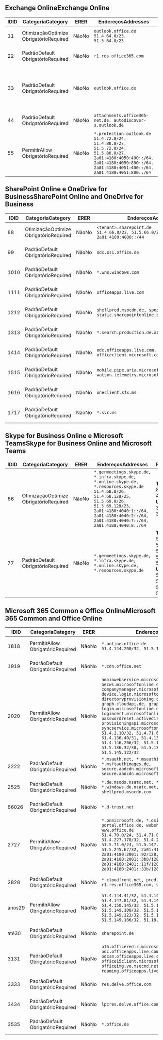 <!--THIS FILE IS AUTOMATICALLY GENERATED. MANUAL CHANGES WILL BE OVERWRITTEN.-->
<!--Please contact the Office 365 Endpoints team with any questions.-->
<!--Germany endpoints version 2020070800-->
<!--File generated 2020-09-18 12:33:37.0459-->

## <a name="exchange-online"></a><span data-ttu-id="e43ea-101">Exchange Online</span><span class="sxs-lookup"><span data-stu-id="e43ea-101">Exchange Online</span></span>

<span data-ttu-id="e43ea-102">ID</span><span class="sxs-lookup"><span data-stu-id="e43ea-102">ID</span></span> | <span data-ttu-id="e43ea-103">Categoria</span><span class="sxs-lookup"><span data-stu-id="e43ea-103">Category</span></span> | <span data-ttu-id="e43ea-104">ER</span><span class="sxs-lookup"><span data-stu-id="e43ea-104">ER</span></span> | <span data-ttu-id="e43ea-105">Endereços</span><span class="sxs-lookup"><span data-stu-id="e43ea-105">Addresses</span></span> | <span data-ttu-id="e43ea-106">Portas</span><span class="sxs-lookup"><span data-stu-id="e43ea-106">Ports</span></span>
-- | -------------------- | -- | ----------------------------------------------------------------------------------------------------------------------------------------------------------------------------------------- | -------------------------------
<span data-ttu-id="e43ea-107">1</span><span class="sxs-lookup"><span data-stu-id="e43ea-107">1</span></span> | <span data-ttu-id="e43ea-108">Otimização</span><span class="sxs-lookup"><span data-stu-id="e43ea-108">Optimize</span></span><BR><span data-ttu-id="e43ea-109">Obrigatório</span><span class="sxs-lookup"><span data-stu-id="e43ea-109">Required</span></span> | <span data-ttu-id="e43ea-110">Não</span><span class="sxs-lookup"><span data-stu-id="e43ea-110">No</span></span> | `outlook.office.de`<BR>`51.4.64.0/23, 51.5.64.0/23` | <span data-ttu-id="e43ea-111">**TCP:** 443, 80</span><span class="sxs-lookup"><span data-stu-id="e43ea-111">**TCP:** 443, 80</span></span>
<span data-ttu-id="e43ea-112">2</span><span class="sxs-lookup"><span data-stu-id="e43ea-112">2</span></span> | <span data-ttu-id="e43ea-113">Padrão</span><span class="sxs-lookup"><span data-stu-id="e43ea-113">Default</span></span><BR><span data-ttu-id="e43ea-114">Obrigatório</span><span class="sxs-lookup"><span data-stu-id="e43ea-114">Required</span></span> | <span data-ttu-id="e43ea-115">Não</span><span class="sxs-lookup"><span data-stu-id="e43ea-115">No</span></span> | `r1.res.office365.com` | <span data-ttu-id="e43ea-116">**TCP:** 443, 80</span><span class="sxs-lookup"><span data-stu-id="e43ea-116">**TCP:** 443, 80</span></span>
<span data-ttu-id="e43ea-117">3</span><span class="sxs-lookup"><span data-stu-id="e43ea-117">3</span></span> | <span data-ttu-id="e43ea-118">Padrão</span><span class="sxs-lookup"><span data-stu-id="e43ea-118">Default</span></span><BR><span data-ttu-id="e43ea-119">Obrigatório</span><span class="sxs-lookup"><span data-stu-id="e43ea-119">Required</span></span> | <span data-ttu-id="e43ea-120">Não</span><span class="sxs-lookup"><span data-stu-id="e43ea-120">No</span></span> | `outlook.office.de` | <span data-ttu-id="e43ea-121">**TCP:** 143, 25, 587, 993, 995</span><span class="sxs-lookup"><span data-stu-id="e43ea-121">**TCP:** 143, 25, 587, 993, 995</span></span>
<span data-ttu-id="e43ea-122">4</span><span class="sxs-lookup"><span data-stu-id="e43ea-122">4</span></span> | <span data-ttu-id="e43ea-123">Padrão</span><span class="sxs-lookup"><span data-stu-id="e43ea-123">Default</span></span><BR><span data-ttu-id="e43ea-124">Obrigatório</span><span class="sxs-lookup"><span data-stu-id="e43ea-124">Required</span></span> | <span data-ttu-id="e43ea-125">Não</span><span class="sxs-lookup"><span data-stu-id="e43ea-125">No</span></span> | `attachments.office365-net.de, autodiscover-s.outlook.de` | <span data-ttu-id="e43ea-126">**TCP:** 443, 80</span><span class="sxs-lookup"><span data-stu-id="e43ea-126">**TCP:** 443, 80</span></span>
<span data-ttu-id="e43ea-127">5</span><span class="sxs-lookup"><span data-stu-id="e43ea-127">5</span></span> | <span data-ttu-id="e43ea-128">Permitir</span><span class="sxs-lookup"><span data-stu-id="e43ea-128">Allow</span></span><BR><span data-ttu-id="e43ea-129">Obrigatório</span><span class="sxs-lookup"><span data-stu-id="e43ea-129">Required</span></span> | <span data-ttu-id="e43ea-130">Não</span><span class="sxs-lookup"><span data-stu-id="e43ea-130">No</span></span> | `*.protection.outlook.de`<BR>`51.4.72.0/24, 51.4.80.0/27, 51.5.72.0/24, 51.5.80.0/27, 2a01:4180:4050:400::/64, 2a01:4180:4050:800::/64, 2a01:4180:4051:400::/64, 2a01:4180:4051:800::/64` | <span data-ttu-id="e43ea-131">**TCP:** 25, 443</span><span class="sxs-lookup"><span data-stu-id="e43ea-131">**TCP:** 25, 443</span></span>

## <a name="sharepoint-online-and-onedrive-for-business"></a><span data-ttu-id="e43ea-132">SharePoint Online e OneDrive for Business</span><span class="sxs-lookup"><span data-stu-id="e43ea-132">SharePoint Online and OneDrive for Business</span></span>

<span data-ttu-id="e43ea-133">ID</span><span class="sxs-lookup"><span data-stu-id="e43ea-133">ID</span></span> | <span data-ttu-id="e43ea-134">Categoria</span><span class="sxs-lookup"><span data-stu-id="e43ea-134">Category</span></span> | <span data-ttu-id="e43ea-135">ER</span><span class="sxs-lookup"><span data-stu-id="e43ea-135">ER</span></span> | <span data-ttu-id="e43ea-136">Endereços</span><span class="sxs-lookup"><span data-stu-id="e43ea-136">Addresses</span></span> | <span data-ttu-id="e43ea-137">Portas</span><span class="sxs-lookup"><span data-stu-id="e43ea-137">Ports</span></span>
-- | -------------------- | -- | ------------------------------------------------------------------------------ | ----------------
<span data-ttu-id="e43ea-138">8</span><span class="sxs-lookup"><span data-stu-id="e43ea-138">8</span></span> | <span data-ttu-id="e43ea-139">Otimização</span><span class="sxs-lookup"><span data-stu-id="e43ea-139">Optimize</span></span><BR><span data-ttu-id="e43ea-140">Obrigatório</span><span class="sxs-lookup"><span data-stu-id="e43ea-140">Required</span></span> | <span data-ttu-id="e43ea-141">Não</span><span class="sxs-lookup"><span data-stu-id="e43ea-141">No</span></span> | `<tenant>.sharepoint.de`<BR>`51.4.66.0/23, 51.5.66.0/23, 2a01:4180:4030::/44` | <span data-ttu-id="e43ea-142">**TCP:** 443, 80</span><span class="sxs-lookup"><span data-stu-id="e43ea-142">**TCP:** 443, 80</span></span>
<span data-ttu-id="e43ea-143">9</span><span class="sxs-lookup"><span data-stu-id="e43ea-143">9</span></span> | <span data-ttu-id="e43ea-144">Padrão</span><span class="sxs-lookup"><span data-stu-id="e43ea-144">Default</span></span><BR><span data-ttu-id="e43ea-145">Obrigatório</span><span class="sxs-lookup"><span data-stu-id="e43ea-145">Required</span></span> | <span data-ttu-id="e43ea-146">Não</span><span class="sxs-lookup"><span data-stu-id="e43ea-146">No</span></span> | `odc.osi.office.de` | <span data-ttu-id="e43ea-147">**TCP:** 443, 80</span><span class="sxs-lookup"><span data-stu-id="e43ea-147">**TCP:** 443, 80</span></span>
<span data-ttu-id="e43ea-148">10</span><span class="sxs-lookup"><span data-stu-id="e43ea-148">10</span></span> | <span data-ttu-id="e43ea-149">Padrão</span><span class="sxs-lookup"><span data-stu-id="e43ea-149">Default</span></span><BR><span data-ttu-id="e43ea-150">Obrigatório</span><span class="sxs-lookup"><span data-stu-id="e43ea-150">Required</span></span> | <span data-ttu-id="e43ea-151">Não</span><span class="sxs-lookup"><span data-stu-id="e43ea-151">No</span></span> | `*.wns.windows.com` | <span data-ttu-id="e43ea-152">**TCP:** 443, 80</span><span class="sxs-lookup"><span data-stu-id="e43ea-152">**TCP:** 443, 80</span></span>
<span data-ttu-id="e43ea-153">11</span><span class="sxs-lookup"><span data-stu-id="e43ea-153">11</span></span> | <span data-ttu-id="e43ea-154">Padrão</span><span class="sxs-lookup"><span data-stu-id="e43ea-154">Default</span></span><BR><span data-ttu-id="e43ea-155">Obrigatório</span><span class="sxs-lookup"><span data-stu-id="e43ea-155">Required</span></span> | <span data-ttu-id="e43ea-156">Não</span><span class="sxs-lookup"><span data-stu-id="e43ea-156">No</span></span> | `officeapps.live.com` | <span data-ttu-id="e43ea-157">**TCP:** 443, 80</span><span class="sxs-lookup"><span data-stu-id="e43ea-157">**TCP:** 443, 80</span></span>
<span data-ttu-id="e43ea-158">12</span><span class="sxs-lookup"><span data-stu-id="e43ea-158">12</span></span> | <span data-ttu-id="e43ea-159">Padrão</span><span class="sxs-lookup"><span data-stu-id="e43ea-159">Default</span></span><BR><span data-ttu-id="e43ea-160">Obrigatório</span><span class="sxs-lookup"><span data-stu-id="e43ea-160">Required</span></span> | <span data-ttu-id="e43ea-161">Não</span><span class="sxs-lookup"><span data-stu-id="e43ea-161">No</span></span> | `shellprod.msocdn.de, spoprod-a.akamaihd.net, static.sharepointonline.com` | <span data-ttu-id="e43ea-162">**TCP:** 443, 80</span><span class="sxs-lookup"><span data-stu-id="e43ea-162">**TCP:** 443, 80</span></span>
<span data-ttu-id="e43ea-163">13</span><span class="sxs-lookup"><span data-stu-id="e43ea-163">13</span></span> | <span data-ttu-id="e43ea-164">Padrão</span><span class="sxs-lookup"><span data-stu-id="e43ea-164">Default</span></span><BR><span data-ttu-id="e43ea-165">Obrigatório</span><span class="sxs-lookup"><span data-stu-id="e43ea-165">Required</span></span> | <span data-ttu-id="e43ea-166">Não</span><span class="sxs-lookup"><span data-stu-id="e43ea-166">No</span></span> | `*.search.production.de.azuretrafficmanager.de` | <span data-ttu-id="e43ea-167">**TCP:** 443</span><span class="sxs-lookup"><span data-stu-id="e43ea-167">**TCP:** 443</span></span>
<span data-ttu-id="e43ea-168">14</span><span class="sxs-lookup"><span data-stu-id="e43ea-168">14</span></span> | <span data-ttu-id="e43ea-169">Padrão</span><span class="sxs-lookup"><span data-stu-id="e43ea-169">Default</span></span><BR><span data-ttu-id="e43ea-170">Obrigatório</span><span class="sxs-lookup"><span data-stu-id="e43ea-170">Required</span></span> | <span data-ttu-id="e43ea-171">Não</span><span class="sxs-lookup"><span data-stu-id="e43ea-171">No</span></span> | `odc.officeapps.live.com, officeclient.microsoft.com` | <span data-ttu-id="e43ea-172">**TCP:** 443, 80</span><span class="sxs-lookup"><span data-stu-id="e43ea-172">**TCP:** 443, 80</span></span>
<span data-ttu-id="e43ea-173">15</span><span class="sxs-lookup"><span data-stu-id="e43ea-173">15</span></span> | <span data-ttu-id="e43ea-174">Padrão</span><span class="sxs-lookup"><span data-stu-id="e43ea-174">Default</span></span><BR><span data-ttu-id="e43ea-175">Obrigatório</span><span class="sxs-lookup"><span data-stu-id="e43ea-175">Required</span></span> | <span data-ttu-id="e43ea-176">Não</span><span class="sxs-lookup"><span data-stu-id="e43ea-176">No</span></span> | `mobile.pipe.aria.microsoft.com, ssw.live.com, watson.telemetry.microsoft.com` | <span data-ttu-id="e43ea-177">**TCP:** 443, 80</span><span class="sxs-lookup"><span data-stu-id="e43ea-177">**TCP:** 443, 80</span></span>
<span data-ttu-id="e43ea-178">16</span><span class="sxs-lookup"><span data-stu-id="e43ea-178">16</span></span> | <span data-ttu-id="e43ea-179">Padrão</span><span class="sxs-lookup"><span data-stu-id="e43ea-179">Default</span></span><BR><span data-ttu-id="e43ea-180">Obrigatório</span><span class="sxs-lookup"><span data-stu-id="e43ea-180">Required</span></span> | <span data-ttu-id="e43ea-181">Não</span><span class="sxs-lookup"><span data-stu-id="e43ea-181">No</span></span> | `oneclient.sfx.ms` | <span data-ttu-id="e43ea-182">**TCP:** 443, 80</span><span class="sxs-lookup"><span data-stu-id="e43ea-182">**TCP:** 443, 80</span></span>
<span data-ttu-id="e43ea-183">17</span><span class="sxs-lookup"><span data-stu-id="e43ea-183">17</span></span> | <span data-ttu-id="e43ea-184">Padrão</span><span class="sxs-lookup"><span data-stu-id="e43ea-184">Default</span></span><BR><span data-ttu-id="e43ea-185">Obrigatório</span><span class="sxs-lookup"><span data-stu-id="e43ea-185">Required</span></span> | <span data-ttu-id="e43ea-186">Não</span><span class="sxs-lookup"><span data-stu-id="e43ea-186">No</span></span> | `*.svc.ms` | <span data-ttu-id="e43ea-187">**TCP:** 443, 80</span><span class="sxs-lookup"><span data-stu-id="e43ea-187">**TCP:** 443, 80</span></span>

## <a name="skype-for-business-online-and-microsoft-teams"></a><span data-ttu-id="e43ea-188">Skype for Business Online e Microsoft Teams</span><span class="sxs-lookup"><span data-stu-id="e43ea-188">Skype for Business Online and Microsoft Teams</span></span>

<span data-ttu-id="e43ea-189">ID</span><span class="sxs-lookup"><span data-stu-id="e43ea-189">ID</span></span> | <span data-ttu-id="e43ea-190">Categoria</span><span class="sxs-lookup"><span data-stu-id="e43ea-190">Category</span></span> | <span data-ttu-id="e43ea-191">ER</span><span class="sxs-lookup"><span data-stu-id="e43ea-191">ER</span></span> | <span data-ttu-id="e43ea-192">Endereços</span><span class="sxs-lookup"><span data-stu-id="e43ea-192">Addresses</span></span> | <span data-ttu-id="e43ea-193">Portas</span><span class="sxs-lookup"><span data-stu-id="e43ea-193">Ports</span></span>
-- | -------------------- | -- | ----------------------------------------------------------------------------------------------------------------------------------------------------------------------------------------------------------------------------------------------- | --------------------------------------------------
<span data-ttu-id="e43ea-194">6</span><span class="sxs-lookup"><span data-stu-id="e43ea-194">6</span></span> | <span data-ttu-id="e43ea-195">Otimização</span><span class="sxs-lookup"><span data-stu-id="e43ea-195">Optimize</span></span><BR><span data-ttu-id="e43ea-196">Obrigatório</span><span class="sxs-lookup"><span data-stu-id="e43ea-196">Required</span></span> | <span data-ttu-id="e43ea-197">Não</span><span class="sxs-lookup"><span data-stu-id="e43ea-197">No</span></span> | `*.germeetings.skype.de, *.infra.skype.de, *.online.skype.de, *.resources.skype.de`<BR>`51.4.68.0/26, 51.4.68.128/25, 51.5.69.0/26, 51.5.69.128/25, 2a01:4180:4040:1::/64, 2a01:4180:4040:2::/64, 2a01:4180:4040:7::/64, 2a01:4180:4040:8::/64` | <span data-ttu-id="e43ea-198">**TCP:** 443, 80</span><span class="sxs-lookup"><span data-stu-id="e43ea-198">**TCP:** 443, 80</span></span><BR><span data-ttu-id="e43ea-199">**UDP:** 3478</span><span class="sxs-lookup"><span data-stu-id="e43ea-199">**UDP:** 3478</span></span>
<span data-ttu-id="e43ea-200">7</span><span class="sxs-lookup"><span data-stu-id="e43ea-200">7</span></span> | <span data-ttu-id="e43ea-201">Padrão</span><span class="sxs-lookup"><span data-stu-id="e43ea-201">Default</span></span><BR><span data-ttu-id="e43ea-202">Obrigatório</span><span class="sxs-lookup"><span data-stu-id="e43ea-202">Required</span></span> | <span data-ttu-id="e43ea-203">Não</span><span class="sxs-lookup"><span data-stu-id="e43ea-203">No</span></span> | `*.germeetings.skype.de, *.infra.skype.de, *.online.skype.de, *.resources.skype.de` | <span data-ttu-id="e43ea-204">**TCP:** 5061, 50000-59999</span><span class="sxs-lookup"><span data-stu-id="e43ea-204">**TCP:** 5061, 50000-59999</span></span><BR><span data-ttu-id="e43ea-205">**UDP:** 50000-59999</span><span class="sxs-lookup"><span data-stu-id="e43ea-205">**UDP:** 50000-59999</span></span>

## <a name="microsoft-365-common-and-office-online"></a><span data-ttu-id="e43ea-206">Microsoft 365 Common e Office Online</span><span class="sxs-lookup"><span data-stu-id="e43ea-206">Microsoft 365 Common and Office Online</span></span>

<span data-ttu-id="e43ea-207">ID</span><span class="sxs-lookup"><span data-stu-id="e43ea-207">ID</span></span> | <span data-ttu-id="e43ea-208">Categoria</span><span class="sxs-lookup"><span data-stu-id="e43ea-208">Category</span></span> | <span data-ttu-id="e43ea-209">ER</span><span class="sxs-lookup"><span data-stu-id="e43ea-209">ER</span></span> | <span data-ttu-id="e43ea-210">Endereços</span><span class="sxs-lookup"><span data-stu-id="e43ea-210">Addresses</span></span> | <span data-ttu-id="e43ea-211">Portas</span><span class="sxs-lookup"><span data-stu-id="e43ea-211">Ports</span></span>
-- | ------------------- | -- | -------------------------------------------------------------------------------------------------------------------------------------------------------------------------------------------------------------------------------------------------------------------------------------------------------------------------------------------------------------------------------------------------------------------------------------------------------------------------------------------------------------------------------------------------------------------------------------------------------------------------- | ----------------
<span data-ttu-id="e43ea-212">18</span><span class="sxs-lookup"><span data-stu-id="e43ea-212">18</span></span> | <span data-ttu-id="e43ea-213">Permitir</span><span class="sxs-lookup"><span data-stu-id="e43ea-213">Allow</span></span><BR><span data-ttu-id="e43ea-214">Obrigatório</span><span class="sxs-lookup"><span data-stu-id="e43ea-214">Required</span></span> | <span data-ttu-id="e43ea-215">Não</span><span class="sxs-lookup"><span data-stu-id="e43ea-215">No</span></span> | `*.online.office.de`<BR>`51.4.144.200/32, 51.5.149.3/32, 51.18.16.0/23` | <span data-ttu-id="e43ea-216">**TCP:** 443</span><span class="sxs-lookup"><span data-stu-id="e43ea-216">**TCP:** 443</span></span>
<span data-ttu-id="e43ea-217">19</span><span class="sxs-lookup"><span data-stu-id="e43ea-217">19</span></span> | <span data-ttu-id="e43ea-218">Padrão</span><span class="sxs-lookup"><span data-stu-id="e43ea-218">Default</span></span><BR><span data-ttu-id="e43ea-219">Obrigatório</span><span class="sxs-lookup"><span data-stu-id="e43ea-219">Required</span></span> | <span data-ttu-id="e43ea-220">Não</span><span class="sxs-lookup"><span data-stu-id="e43ea-220">No</span></span> | `*.cdn.office.net` | <span data-ttu-id="e43ea-221">**TCP:** 443</span><span class="sxs-lookup"><span data-stu-id="e43ea-221">**TCP:** 443</span></span>
<span data-ttu-id="e43ea-222">20</span><span class="sxs-lookup"><span data-stu-id="e43ea-222">20</span></span> | <span data-ttu-id="e43ea-223">Permitir</span><span class="sxs-lookup"><span data-stu-id="e43ea-223">Allow</span></span><BR><span data-ttu-id="e43ea-224">Obrigatório</span><span class="sxs-lookup"><span data-stu-id="e43ea-224">Required</span></span> | <span data-ttu-id="e43ea-225">Não</span><span class="sxs-lookup"><span data-stu-id="e43ea-225">No</span></span> | `adminwebservice.microsoftonline.de, becws.microsoftonline.de, companymanager.microsoftonline.de, device.login.microsoftonline.de, directoryprovisioning.cloudapi.de, graph.cloudapi.de, graph.microsoft.de, login.microsoftonline.de, logincert.microsoftonline.de, pas.cloudapi.de, passwordreset.activedirectory.microsoftazure.de, provisioningapi.microsoftonline.de, syncservice.microsoftonline.de`<BR>`51.4.2.10/32, 51.4.71.61/32, 51.4.136.38/31, 51.4.136.40/31, 51.4.136.42/32, 51.4.146.38/32, 51.4.146.206/32, 51.5.16.7/32, 51.5.71.22/32, 51.5.136.32/30, 51.5.136.36/32, 51.5.145.29/32, 51.5.145.122/32` | <span data-ttu-id="e43ea-226">**TCP:** 443, 80</span><span class="sxs-lookup"><span data-stu-id="e43ea-226">**TCP:** 443, 80</span></span>
<span data-ttu-id="e43ea-227">22</span><span class="sxs-lookup"><span data-stu-id="e43ea-227">22</span></span> | <span data-ttu-id="e43ea-228">Padrão</span><span class="sxs-lookup"><span data-stu-id="e43ea-228">Default</span></span><BR><span data-ttu-id="e43ea-229">Obrigatório</span><span class="sxs-lookup"><span data-stu-id="e43ea-229">Required</span></span> | <span data-ttu-id="e43ea-230">Não</span><span class="sxs-lookup"><span data-stu-id="e43ea-230">No</span></span> | `*.msauth.net, *.msauthimages.de, *.msftauth.net, *.msftauthimages.de, secure.aadcdn.microsoftonline-p.com, secure.aadcdn.microsoftonline-p.de` | <span data-ttu-id="e43ea-231">**TCP:** 443, 80</span><span class="sxs-lookup"><span data-stu-id="e43ea-231">**TCP:** 443, 80</span></span>
<span data-ttu-id="e43ea-232">25</span><span class="sxs-lookup"><span data-stu-id="e43ea-232">25</span></span> | <span data-ttu-id="e43ea-233">Padrão</span><span class="sxs-lookup"><span data-stu-id="e43ea-233">Default</span></span><BR><span data-ttu-id="e43ea-234">Obrigatório</span><span class="sxs-lookup"><span data-stu-id="e43ea-234">Required</span></span> | <span data-ttu-id="e43ea-235">Não</span><span class="sxs-lookup"><span data-stu-id="e43ea-235">No</span></span> | `*.de.msods.nsatc.net, *.office.de.akadns.net, *.windows.de.nsatc.net, officehome.msocdn.de, shellprod.msocdn.com` | <span data-ttu-id="e43ea-236">**TCP:** 443, 80</span><span class="sxs-lookup"><span data-stu-id="e43ea-236">**TCP:** 443, 80</span></span>
<span data-ttu-id="e43ea-237">660</span><span class="sxs-lookup"><span data-stu-id="e43ea-237">26</span></span> | <span data-ttu-id="e43ea-238">Padrão</span><span class="sxs-lookup"><span data-stu-id="e43ea-238">Default</span></span><BR><span data-ttu-id="e43ea-239">Obrigatório</span><span class="sxs-lookup"><span data-stu-id="e43ea-239">Required</span></span> | <span data-ttu-id="e43ea-240">Não</span><span class="sxs-lookup"><span data-stu-id="e43ea-240">No</span></span> | `*.d-trust.net` | <span data-ttu-id="e43ea-241">**TCP:** 443, 80</span><span class="sxs-lookup"><span data-stu-id="e43ea-241">**TCP:** 443, 80</span></span>
<span data-ttu-id="e43ea-242">27</span><span class="sxs-lookup"><span data-stu-id="e43ea-242">27</span></span> | <span data-ttu-id="e43ea-243">Permitir</span><span class="sxs-lookup"><span data-stu-id="e43ea-243">Allow</span></span><BR><span data-ttu-id="e43ea-244">Obrigatório</span><span class="sxs-lookup"><span data-stu-id="e43ea-244">Required</span></span> | <span data-ttu-id="e43ea-245">Não</span><span class="sxs-lookup"><span data-stu-id="e43ea-245">No</span></span> | `*.onmicrosoft.de, *.osi.office.de, office.de, portal.office.de, webshell.suite.office.de, www.office.de`<BR>`51.4.70.0/24, 51.4.71.0/24, 51.4.226.115/32, 51.4.227.178/32, 51.4.230.178/32, 51.5.70.0/24, 51.5.71.0/24, 51.5.147.48/32, 51.5.242.163/32, 51.5.245.67/32, 2a01:4180:2001::2/128, 2a01:4180:2001::92/128, 2a01:4180:2001::234/128, 2a01:4180:2001::3b8/128, 2a01:4180:2401::5/128, 2a01:4180:2401::11f/128, 2a01:4180:2401::33b/128, 2a01:4180:2401::55b/128` | <span data-ttu-id="e43ea-246">**TCP:** 443, 80</span><span class="sxs-lookup"><span data-stu-id="e43ea-246">**TCP:** 443, 80</span></span>
<span data-ttu-id="e43ea-247">28</span><span class="sxs-lookup"><span data-stu-id="e43ea-247">28</span></span> | <span data-ttu-id="e43ea-248">Padrão</span><span class="sxs-lookup"><span data-stu-id="e43ea-248">Default</span></span><BR><span data-ttu-id="e43ea-249">Obrigatório</span><span class="sxs-lookup"><span data-stu-id="e43ea-249">Required</span></span> | <span data-ttu-id="e43ea-250">Não</span><span class="sxs-lookup"><span data-stu-id="e43ea-250">No</span></span> | `*.cloudfront.net, prod.msocdn.de, r1.res.office365.com, shellprod.msocdn.de` | <span data-ttu-id="e43ea-251">**TCP:** 443, 80</span><span class="sxs-lookup"><span data-stu-id="e43ea-251">**TCP:** 443, 80</span></span>
<span data-ttu-id="e43ea-252">anos</span><span class="sxs-lookup"><span data-stu-id="e43ea-252">29</span></span> | <span data-ttu-id="e43ea-253">Permitir</span><span class="sxs-lookup"><span data-stu-id="e43ea-253">Allow</span></span><BR><span data-ttu-id="e43ea-254">Obrigatório</span><span class="sxs-lookup"><span data-stu-id="e43ea-254">Required</span></span> | <span data-ttu-id="e43ea-255">Não</span><span class="sxs-lookup"><span data-stu-id="e43ea-255">No</span></span> | `51.4.144.41/32, 51.4.144.174/32, 51.4.145.38/32, 51.4.147.81/32, 51.4.147.233/32, 51.4.148.12/32, 51.4.150.145/32, 51.5.147.242/32, 51.5.149.100/32, 51.5.149.119/32, 51.5.149.123/32, 51.5.149.180/32, 51.5.149.186/32, 51.18.0.0/21` | <span data-ttu-id="e43ea-256">**TCP:** 443, 80</span><span class="sxs-lookup"><span data-stu-id="e43ea-256">**TCP:** 443, 80</span></span>
<span data-ttu-id="e43ea-257">até</span><span class="sxs-lookup"><span data-stu-id="e43ea-257">30</span></span> | <span data-ttu-id="e43ea-258">Padrão</span><span class="sxs-lookup"><span data-stu-id="e43ea-258">Default</span></span><BR><span data-ttu-id="e43ea-259">Obrigatório</span><span class="sxs-lookup"><span data-stu-id="e43ea-259">Required</span></span> | <span data-ttu-id="e43ea-260">Não</span><span class="sxs-lookup"><span data-stu-id="e43ea-260">No</span></span> | `sharepoint.de` | <span data-ttu-id="e43ea-261">**TCP:** 443, 80</span><span class="sxs-lookup"><span data-stu-id="e43ea-261">**TCP:** 443, 80</span></span>
<span data-ttu-id="e43ea-262">31</span><span class="sxs-lookup"><span data-stu-id="e43ea-262">31</span></span> | <span data-ttu-id="e43ea-263">Padrão</span><span class="sxs-lookup"><span data-stu-id="e43ea-263">Default</span></span><BR><span data-ttu-id="e43ea-264">Obrigatório</span><span class="sxs-lookup"><span data-stu-id="e43ea-264">Required</span></span> | <span data-ttu-id="e43ea-265">Não</span><span class="sxs-lookup"><span data-stu-id="e43ea-265">No</span></span> | `o15.officeredir.microsoft.com, odc.officeapps.live.com, odcsm.officeapps.live.com, office.microsoft.com, office15client.microsoft.com, officeimg.vo.msecnd.net, roaming.officeapps.live.com` | <span data-ttu-id="e43ea-266">**TCP:** 443, 80</span><span class="sxs-lookup"><span data-stu-id="e43ea-266">**TCP:** 443, 80</span></span>
<span data-ttu-id="e43ea-267">33</span><span class="sxs-lookup"><span data-stu-id="e43ea-267">33</span></span> | <span data-ttu-id="e43ea-268">Padrão</span><span class="sxs-lookup"><span data-stu-id="e43ea-268">Default</span></span><BR><span data-ttu-id="e43ea-269">Obrigatório</span><span class="sxs-lookup"><span data-stu-id="e43ea-269">Required</span></span> | <span data-ttu-id="e43ea-270">Não</span><span class="sxs-lookup"><span data-stu-id="e43ea-270">No</span></span> | `res.delve.office.com` | <span data-ttu-id="e43ea-271">**TCP:** 443</span><span class="sxs-lookup"><span data-stu-id="e43ea-271">**TCP:** 443</span></span>
<span data-ttu-id="e43ea-272">34</span><span class="sxs-lookup"><span data-stu-id="e43ea-272">34</span></span> | <span data-ttu-id="e43ea-273">Padrão</span><span class="sxs-lookup"><span data-stu-id="e43ea-273">Default</span></span><BR><span data-ttu-id="e43ea-274">Obrigatório</span><span class="sxs-lookup"><span data-stu-id="e43ea-274">Required</span></span> | <span data-ttu-id="e43ea-275">Não</span><span class="sxs-lookup"><span data-stu-id="e43ea-275">No</span></span> | `lpcres.delve.office.com` | <span data-ttu-id="e43ea-276">**TCP:** 443</span><span class="sxs-lookup"><span data-stu-id="e43ea-276">**TCP:** 443</span></span>
<span data-ttu-id="e43ea-277">35</span><span class="sxs-lookup"><span data-stu-id="e43ea-277">35</span></span> | <span data-ttu-id="e43ea-278">Padrão</span><span class="sxs-lookup"><span data-stu-id="e43ea-278">Default</span></span><BR><span data-ttu-id="e43ea-279">Obrigatório</span><span class="sxs-lookup"><span data-stu-id="e43ea-279">Required</span></span> | <span data-ttu-id="e43ea-280">Não</span><span class="sxs-lookup"><span data-stu-id="e43ea-280">No</span></span> | `*.office.de` | <span data-ttu-id="e43ea-281">**TCP:** 443, 80</span><span class="sxs-lookup"><span data-stu-id="e43ea-281">**TCP:** 443, 80</span></span>
